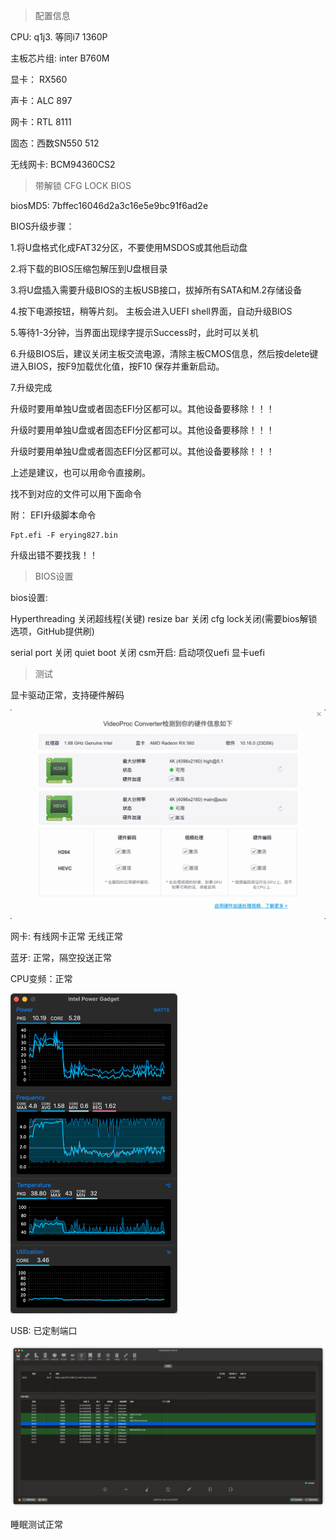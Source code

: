 > 配置信息

CPU: q1j3. 等同i7 1360P

主板芯片组: inter B760M 

显卡： RX560

声卡：ALC 897

网卡：RTL 8111

固态：西数SN550 512

无线网卡: BCM94360CS2 


> 带解锁 CFG LOCK BIOS

biosMD5: 7bffec16046d2a3c16e5e9bc91f6ad2e

BIOS升级步骤：

1.将U盘格式化成FAT32分区，不要使用MSDOS或其他启动盘

2.将下载的BIOS压缩包解压到U盘根目录

3.将U盘插入需要升级BIOS的主板USB接口，拔掉所有SATA和M.2存储设备

4.按下电源按钮，稍等片刻。 主板会进入UEFI shell界面，自动升级BIOS

5.等待1-3分钟，当界面出现绿字提示Success时，此时可以关机

6.升级BIOS后，建议关闭主板交流电源，清除主板CMOS信息，然后按delete键进入BIOS，按F9加载优化值，按F10 保存并重新启动。

7.升级完成



升级时要用单独U盘或者固态EFI分区都可以。其他设备要移除！！！

升级时要用单独U盘或者固态EFI分区都可以。其他设备要移除！！！

升级时要用单独U盘或者固态EFI分区都可以。其他设备要移除！！！

上述是建议，也可以用命令直接刷。



找不到对应的文件可以用下面命令

附： EFI升级脚本命令

```
Fpt.efi -F erying827.bin
```





升级出错不要找我！！



> BIOS设置

bios设置:

Hyperthreading 关闭超线程(关键)
resize  bar 关闭
cfg lock关闭(需要bios解锁选项，GitHub提供刷)

serial port  关闭
quiet boot 关闭
csm开启:  启动项仅uefi 显卡uefi 



> 测试

显卡驱动正常，支持硬件解码

<img src="./image/GPU.jpg" alt="CPU" style="zoom:50%;" />

网卡: 有线网卡正常 无线正常

蓝牙: 正常，隔空投送正常

CPU变频：正常





<img src="./image/CPU.png" alt="CPU" style="zoom:50%;" />

USB: 已定制端口

<img src="./image/usb.jpg" alt="CPU" style="zoom:50%;" />



睡眠测试正常
